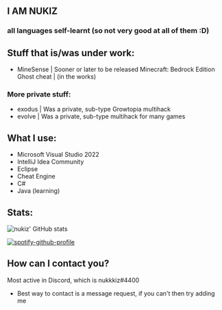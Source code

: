 ## I AM NUKIZ
### all languages self-learnt (so not very good at all of them :D)

## Stuff that is/was under work: 

- MineSense | Sooner or later to be released Minecraft: Bedrock Edition Ghost cheat | (in the works)
### More private stuff:
- exodus | Was a private, sub-type Growtopia multihack
- evolve | Was a private, sub-type multihack for many games

## What I use: 
- Microsoft Visual Studio 2022
- IntelliJ Idea Community
- Eclipse
- Cheat Engine
- C#
- Java (learning)

## Stats: 
![nukiz' GitHub stats](https://github-readme-stats.vercel.app/api?username=nukiz&show_icons=true&theme=dracula) 

[![spotify-github-profile](https://spotify-github-profile.vercel.app/api/view?uid=jkvbuoijb0grcqb1uxefjlzh0&cover_image=true&theme=default&show_offline=false&background_color=1a1a1a&bar_color=53b14f&bar_color_cover=false)](https://github.com/kittinan/spotify-github-profile)

## How can I contact you?
Most active in Discord, which is nukkkiz#4400
- Best way to contact is a message request, if you can't then try adding me
